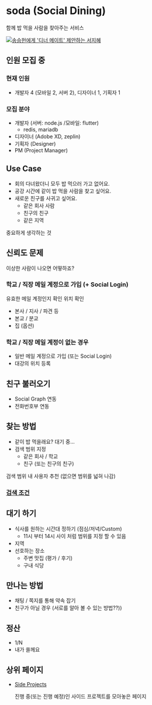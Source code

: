 # soda (Social Dining)

함께 밥 먹을 사람을 찾아주는 서비스

[![송승헌에게 '디너 메이트' 제안하는 서지혜](https://lh4.googleusercontent.com/proxy/Mn7nVgDW0R6NGfswgH9BJsdscGp8rUOfvTg7wKataxS_pn0CO76SEHphckxM-LX22SYyimqMldP9xEMcOFKGfTMVg2fq-buUnPk2OmskXK2InJxeiv8)](https://tv.kakao.com/channel/3529160/cliplink/409729036)

## 인원 모집 중

### 현재 인원
  - 개발자 4 (모바일 2, 서버 2), 디자이너 1, 기획자 1
  
### 모집 분야
  - 개발자 (서버: node.js /모바일: flutter)
    - redis, mariadb
  - 디자이너 (Adobe XD, zeplin)
  - 기획자 (Designer)
  - PM (Project Manager)

## Use Case

  - 회의 다녀왔더니 모두 밥 먹으러 가고 없어요.
  - 공강 시간에 같이 밥 먹을 사람을 찾고 싶어요.
  - 새로운 친구를 사귀고 싶어요.
    - 같은 회사 사람
    - 친구의 친구
    - 같은 지역

중요하게 생각하는 것

## 신뢰도 문제

이상한 사람이 나오면 어떻하죠?

### 학교 / 직장 메일 계정으로 가입 (+ Social Login)

유효한 메일 계정인지 확인
위치 확인
  - 본사 / 지사 / 파견 등
  - 본교 / 분교
  - 집 (옵션)

### 학교 / 직장 메일 계정이 없는 경우

  - 일반 메일 계정으로 가입 (또는 Social Login)
  - 대강의 위치 등록

## 친구 불러오기

  - Social Graph 연동
  - 전화번호부 연동

## 찾는 방법

  - 같이 밥 먹을래요? 대기 중...
  - 검색 범위 지정
    - 같은 회사 / 학교
    - 친구 (또는 친구의 친구)
  
  검색 범위 내 사용자 추천 (없으면 범위를 넓혀 나감)

### [검색 조건](docs/Search.md)

## 대기 하기

  - 식사를 원하는 시간대 정하기 (점심/저녁/Custom)
    - 11시 부터 14시 사이 처럼 범위를 지정 할 수 있음
  - 지역
  - 선호하는 장소
    - 주변 맛집 (평가 / 후기)
    - 구내 식당
    
## 만나는 방법

  - 채팅 / 쪽지를 통해 약속 잡기
  - 친구가 아닐 경우 (서로를 알아 볼 수 있는 방법??))

## 정산

  - 1/N
  - 내가 쏠께요
  
## 상위 페이지

  - [Side Projects](https://daclouds.github.io/side-projects/)

    진행 중(또는 진행 예정)인 사이드 프로젝트를 모아놓은 페이지



